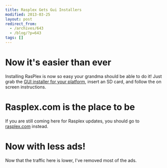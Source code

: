 ```yaml
---
title: Rasplex Gets Gui Installers
modified: 2013-03-25
layout: post
redirect_from:
  - /archives/643
  - /blog/?p=643
tags: []
---
```



Now it's easier than ever
=========================

Installing RasPlex is now so easy your grandma should be able to do it! Just grab the [GUI installer for your platform](http://rasplex.com/get-started/rasplex-installers.html), insert an SD card, and follow the on screen instructions.

Rasplex.com is the place to be
==============================

If you are still coming here for Rasplex updates, you should go to [rasplex.com](http://rasplex.com) instead.

Now with less ads!
==================

Now that the traffic here is lower, I've removed most of the ads.
